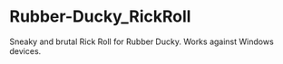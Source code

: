 # Rubber-Ducky_RickRoll
Sneaky and brutal Rick Roll for Rubber Ducky. Works against Windows devices.
